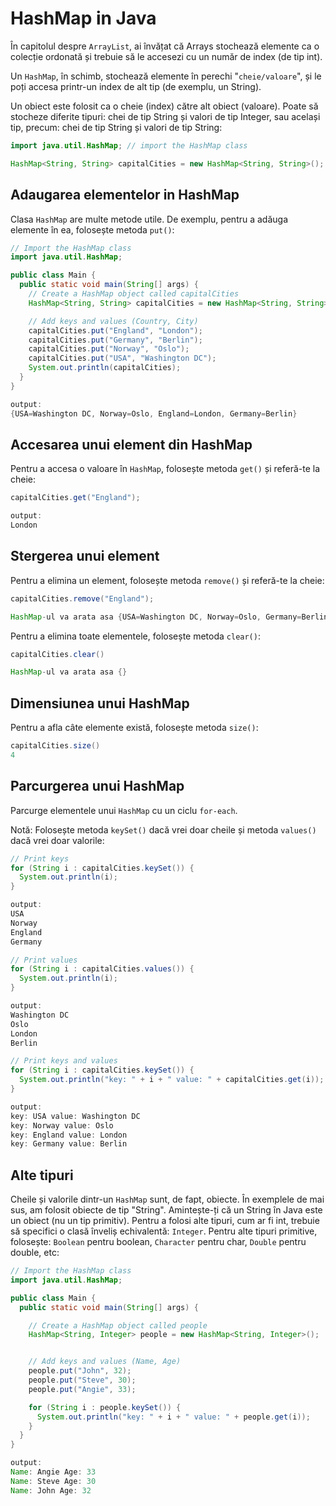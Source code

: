 # HashMap in Java

În capitolul despre `ArrayList`, ai învățat că Arrays stochează elemente ca o colecție ordonată și trebuie să le accesezi cu un număr de index (de tip int). 

Un `HashMap`, în schimb, stochează elemente în perechi "`cheie/valoare`", și le poți accesa printr-un index de alt tip (de exemplu, un String).

Un obiect este folosit ca o cheie (index) către alt obiect (valoare). Poate să stocheze diferite tipuri: chei de tip String și valori de tip Integer, sau același tip, precum: chei de tip String și valori de tip String:

```java
import java.util.HashMap; // import the HashMap class

HashMap<String, String> capitalCities = new HashMap<String, String>();
```

## Adaugarea elementelor in HashMap

Clasa `HashMap` are multe metode utile. De exemplu, pentru a adăuga elemente în ea, folosește metoda `put()`:

```java
// Import the HashMap class
import java.util.HashMap;

public class Main {
  public static void main(String[] args) {
    // Create a HashMap object called capitalCities
    HashMap<String, String> capitalCities = new HashMap<String, String>();

    // Add keys and values (Country, City)
    capitalCities.put("England", "London");
    capitalCities.put("Germany", "Berlin");
    capitalCities.put("Norway", "Oslo");
    capitalCities.put("USA", "Washington DC");
    System.out.println(capitalCities);
  }
}

output:
{USA=Washington DC, Norway=Oslo, England=London, Germany=Berlin}
```

## Accesarea unui element din HashMap

Pentru a accesa o valoare în `HashMap`, folosește metoda `get()` și referă-te la cheie:


```java
capitalCities.get("England");

output:
London
```

## Stergerea unui element

Pentru a elimina un element, folosește metoda `remove()` și referă-te la cheie:

```java
capitalCities.remove("England");

HashMap-ul va arata asa {USA=Washington DC, Norway=Oslo, Germany=Berlin}
```
Pentru a elimina toate elementele, folosește metoda `clear()`:

```java
capitalCities.clear()

HashMap-ul va arata asa {}
```

## Dimensiunea unui HashMap

Pentru a afla câte elemente există, folosește metoda `size()`:

```java
capitalCities.size()
4
```

## Parcurgerea unui HashMap

Parcurge elementele unui `HashMap` cu un ciclu `for-each`.

Notă: Folosește metoda `keySet()` dacă vrei doar cheile și metoda `values()` dacă vrei doar valorile:

```java
// Print keys
for (String i : capitalCities.keySet()) {
  System.out.println(i);
}

output:
USA
Norway
England
Germany
```

```java
// Print values
for (String i : capitalCities.values()) {
  System.out.println(i);
}

output:
Washington DC
Oslo
London
Berlin
```

```java
// Print keys and values
for (String i : capitalCities.keySet()) {
  System.out.println("key: " + i + " value: " + capitalCities.get(i));
}

output:
key: USA value: Washington DC
key: Norway value: Oslo
key: England value: London
key: Germany value: Berlin
```


## Alte tipuri

Cheile și valorile dintr-un `HashMap` sunt, de fapt, obiecte. În exemplele de mai sus, am folosit obiecte de tip "String". Amintește-ți că un String în Java este un obiect (nu un tip primitiv). Pentru a folosi alte tipuri, cum ar fi int, trebuie să specifici o clasă înveliș echivalentă: `Integer`. Pentru alte tipuri primitive, folosește: `Boolean` pentru boolean, `Character` pentru char, `Double` pentru double, etc:

```java
// Import the HashMap class
import java.util.HashMap;

public class Main {
  public static void main(String[] args) {

    // Create a HashMap object called people
    HashMap<String, Integer> people = new HashMap<String, Integer>();


    // Add keys and values (Name, Age)
    people.put("John", 32);
    people.put("Steve", 30);
    people.put("Angie", 33);

    for (String i : people.keySet()) {
      System.out.println("key: " + i + " value: " + people.get(i));
    }
  }
}

output:
Name: Angie Age: 33
Name: Steve Age: 30
Name: John Age: 32
```



